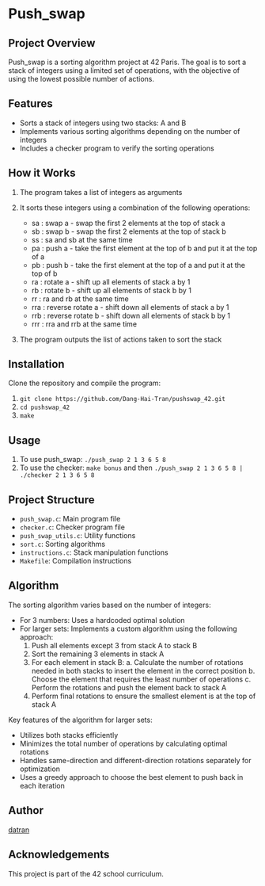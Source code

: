 # Push_swap

## Project Overview

Push_swap is a sorting algorithm project at 42 Paris. The goal is to sort a stack of integers using a limited set of operations, with the objective of using the lowest possible number of actions.

## Features

-   Sorts a stack of integers using two stacks: A and B
-   Implements various sorting algorithms depending on the number of integers
-   Includes a checker program to verify the sorting operations

## How it Works

1. The program takes a list of integers as arguments
2. It sorts these integers using a combination of the following operations:

    - sa : swap a - swap the first 2 elements at the top of stack a
    - sb : swap b - swap the first 2 elements at the top of stack b
    - ss : sa and sb at the same time
    - pa : push a - take the first element at the top of b and put it at the top of a
    - pb : push b - take the first element at the top of a and put it at the top of b
    - ra : rotate a - shift up all elements of stack a by 1
    - rb : rotate b - shift up all elements of stack b by 1
    - rr : ra and rb at the same time
    - rra : reverse rotate a - shift down all elements of stack a by 1
    - rrb : reverse rotate b - shift down all elements of stack b by 1
    - rrr : rra and rrb at the same time

3. The program outputs the list of actions taken to sort the stack

## Installation

Clone the repository and compile the program:

1. `git clone https://github.com/Dang-Hai-Tran/pushswap_42.git`
2. `cd pushswap_42`
3. `make`

## Usage

1. To use push_swap:
   `./push_swap 2 1 3 6 5 8`
2. To use the checker:
   `make bonus` and then
   `./push_swap 2 1 3 6 5 8 | ./checker 2 1 3 6 5 8`

## Project Structure

-   `push_swap.c`: Main program file
-   `checker.c`: Checker program file
-   `push_swap_utils.c`: Utility functions
-   `sort.c`: Sorting algorithms
-   `instructions.c`: Stack manipulation functions
-   `Makefile`: Compilation instructions

## Algorithm

The sorting algorithm varies based on the number of integers:

-   For 3 numbers: Uses a hardcoded optimal solution
-   For larger sets: Implements a custom algorithm using the following approach:
    1. Push all elements except 3 from stack A to stack B
    2. Sort the remaining 3 elements in stack A
    3. For each element in stack B:
       a. Calculate the number of rotations needed in both stacks to insert the element in the correct position
       b. Choose the element that requires the least number of operations
       c. Perform the rotations and push the element back to stack A
    4. Perform final rotations to ensure the smallest element is at the top of stack A

Key features of the algorithm for larger sets:

-   Utilizes both stacks efficiently
-   Minimizes the total number of operations by calculating optimal rotations
-   Handles same-direction and different-direction rotations separately for optimization
-   Uses a greedy approach to choose the best element to push back in each iteration

## Author

[datran](mailto:datran@42.student.42.fr)

## Acknowledgements

This project is part of the 42 school curriculum.
